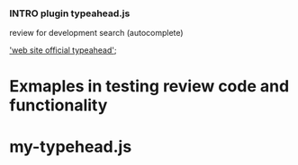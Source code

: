 ### INTRO plugin  typeahead.js

review for development search (autocomplete)

['web site official typeahead'](http://twitter.github.io/typeahead.js/);


Exmaples in testing review code and functionality
=======
# my-typehead.js


